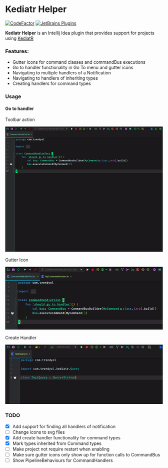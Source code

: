 Kediatr Helper
=======================

[![CodeFactor](https://www.codefactor.io/repository/github/bilal-kilic/kediatr-helper/badge)](https://www.codefactor.io/repository/github/bilal-kilic/kediatr-helper)
[![JetBrains Plugins](https://img.shields.io/badge/1.0.2-kediatr--helper-brightgreen)](https://plugins.jetbrains.com/plugin/16017-kediatr-helper)


<!-- Plugin description -->
**Kediatr Helper** is an Intellij Idea plugin that provides support for projects using [KediatR](https://github.com/Trendyol/kediatR)

### Features:
 - Gutter icons for command classes and commandBus executions
 - Go to handler functionality in Go To menu and gutter icons
 - Navigating to multiple handlers of a Notification
 - Navigating to handlers of inheriting types
 - Creating handlers for command types

<!-- Plugin description end -->

### Usage

#### Go to handler

Toolbar action

![Alt Text](docs/go_to_handler_toolbar.gif)

Gutter Icon

![Alt Text](docs/go_to_handler_gutter.gif)

Create Handler

![Alt_Text](docs/create_handler.gif)


### TODO

- [x] Add support for finding all handlers of notification
- [ ] Change icons to svg files
- [x] Add create handler functionality for command types
- [x] Mark types inherited from Command types
- [ ] Make project not require restart when enabling
- [ ] Make sure gutter icons only show up for function calls to CommandBus
- [ ] Show PipelineBehaviours for CommandHandlers
